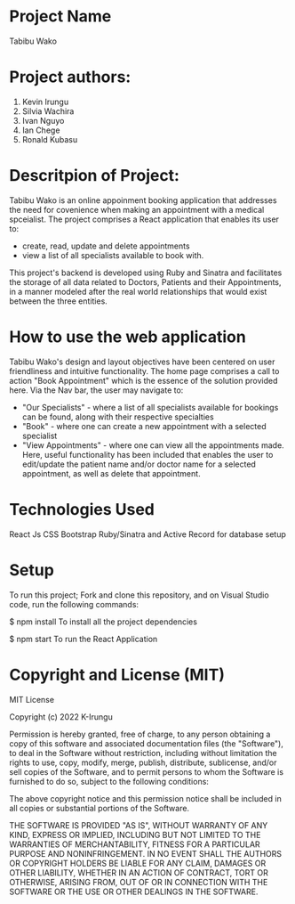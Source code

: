 
# Project Name
Tabibu Wako

# Project authors:

1. Kevin Irungu
2. Silvia Wachira
3. Ivan Nguyo
3. Ian Chege
4. Ronald Kubasu

# Descritpion of Project:

Tabibu Wako is an online appoinment booking application that addresses the need for covenience when making an appointment with a medical spceialist. The project comprises a React application that enables its user to:
 - create, read, update and delete appointments
 - view a list of all specialists available to book with. 

This project's backend is developed using Ruby and Sinatra and facilitates the storage of all data related to Doctors, Patients and their Appointments, in a manner modeled after the real world relationships that would exist between the three entities. 

# How to use the web application
Tabibu Wako's design and layout objectives have been centered on user friendliness and intuitive functionality. The home page comprises a call to action "Book Appointment" which is the essence of the solution provided here. 
Via the Nav bar, the user may navigate to:
- "Our Specialists" - where a list of all specialists available for bookings can be found, along with their respective specialties
- "Book" - where one can create a new appointment with a selected specialist
- "View Appointments" - where one can view all the appointments made. Here, useful functionality has been included that enables the user to edit/update the patient name and/or doctor name for a selected appointment, as well as delete that appointment.

# Technologies Used
React Js
CSS
Bootstrap
Ruby/Sinatra and Active Record for database setup

# Setup
To run this project;
Fork and clone this repository, and on Visual Studio code, run the following commands:

$ npm install 
To install all the project dependencies

$ npm start 
To run the React Application

# Copyright and License (MIT)
MIT License

Copyright (c) 2022 K-Irungu

Permission is hereby granted, free of charge, to any person obtaining a copy
of this software and associated documentation files (the "Software"), to deal
in the Software without restriction, including without limitation the rights
to use, copy, modify, merge, publish, distribute, sublicense, and/or sell
copies of the Software, and to permit persons to whom the Software is
furnished to do so, subject to the following conditions:

The above copyright notice and this permission notice shall be included in all
copies or substantial portions of the Software.

THE SOFTWARE IS PROVIDED "AS IS", WITHOUT WARRANTY OF ANY KIND, EXPRESS OR
IMPLIED, INCLUDING BUT NOT LIMITED TO THE WARRANTIES OF MERCHANTABILITY,
FITNESS FOR A PARTICULAR PURPOSE AND NONINFRINGEMENT. IN NO EVENT SHALL THE
AUTHORS OR COPYRIGHT HOLDERS BE LIABLE FOR ANY CLAIM, DAMAGES OR OTHER
LIABILITY, WHETHER IN AN ACTION OF CONTRACT, TORT OR OTHERWISE, ARISING FROM,
OUT OF OR IN CONNECTION WITH THE SOFTWARE OR THE USE OR OTHER DEALINGS IN THE
SOFTWARE.

